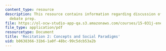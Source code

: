 ```yaml
---
content_type: resource
description: This resource contains information regarding discussion of paradigms;
  debate prep.
file: https://ol-ocw-studio-app-qa.s3.amazonaws.com/courses/15-031j-energy-decisions-markets-and-policies-spring-2012/b063836631b61a0f48bc99c5dcb53a2b_MIT15_031JS12_rec2.pdf
file_type: application/pdf
resourcetype: Document
title: 'Recitation 2: Concepts and Social Paradigms'
uid: b0638366-31b6-1a0f-48bc-99c5dcb53a2b
---
```

